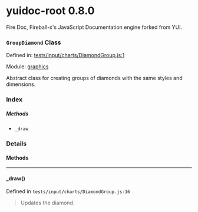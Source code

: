 
# yuidoc-root 0.8.0

Fire Doc, Fireball-x&#x27;s JavaScript Documentation engine forked from YUI.

### `GroupDiamond` Class


Defined in: [tests/input/charts/DiamondGroup.js:1](../files/tests/input/charts/DiamondGroup.js.js)

Module: [graphics](../modules/graphics.md)




Abstract class for creating groups of diamonds with the same styles and dimensions.

### Index



##### Methods


  - `_draw`





### Details




<!-- Method Block -->
#### Methods



--------------------------
#### _draw() 

Defined in `tests/input/charts/DiamondGroup.js:16`



> Updates the diamond.





